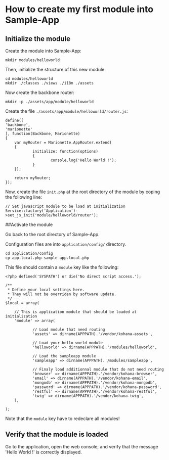 # How to create my first module into Sample-App

## Initialize the module

Create the module into Sample-App:

    mkdir modules/helloworld

Then, initialize the structure of this new module:

    cd modules/helloworld
    mkdir ./classes ./views ./i18n ./assets

Now create the backbone router:

    mkdir -p ./assets/app/module/helloworld

Create the file `./assets/app/module/helloworld/router.js`:

    define([
	'backbone',
	'marionette'
    ], function(Backbone, Marionette)
    {
        var myRouter = Marionette.AppRouter.extend(
        {
                initialize: function(options)
                {
                        console.log('Hello World !');
                }
        });

        return myRouter;
    });

Now, create the file `init.php` at the root directory of the module by coping the following line:

    // Set javascript module to be load at initialization
    Service::factory('Application')->set_js_init('module/helloworld/router');

##Activate the module

Go back to the root directory of Sample-App.

Configuration files are into `application/config/` directory.

    cd application/config
    cp app.local.php-sample app.local.php

This file should contain a `module` key like the following:

    <?php defined('SYSPATH') or die('No direct script access.');

    /**
     * Define your local settings here.
     * They will not be overriden by software update.
     */
    $local = array(

        // This is application module that should be loaded at initialization
        'module' => array(

                // Load module that need routing
                'assets' => dirname(APPPATH).'/vendor/kohana-assets',

                // Load your hello world module
                'helloworld' => dirname(APPPATH).'/modules/helloworld',

                // Load the sampleapp module
                'sampleapp' => dirname(APPPATH).'/modules/sampleapp',

                // Finaly load additionnal module that do not need routing
                'browser' => dirname(APPPATH).'/vendor/kohana-browser',
                'email' => dirname(APPPATH).'/vendor/kohana-email',
                'mongodb' => dirname(APPPATH).'/vendor/kohana-mongodb',
                'password' => dirname(APPPATH).'/vendor/kohana-password',
                'restful' => dirname(APPPATH).'/vendor/kohana-restful',
                'twig' => dirname(APPPATH).'/vendor/kohana-twig',
        ),

    );

Note that the `module` key have to redeclare all modules!

## Verify that the module is loaded

Go to the application, open the web console, and verify that the message 'Hello World !'
is correctly displayed.

